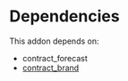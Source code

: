 # Dependencies

This addon depends on:

- contract_forecast
- [contract_brand](https://github.com/bringout/oca-technical)

